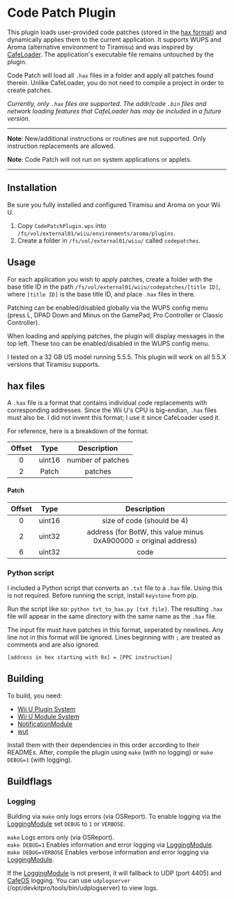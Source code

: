 # Code Patch Plugin
This plugin loads user-provided code patches (stored in the [hax format](#hax-files)) and dynamically applies them to the current application. It supports WUPS and Aroma (alternative environment to Tiramisu) and was inspired by [CafeLoader](https://github.com/aboood40091/CafeLoader). The application's executable file remains untouched by the plugin.

Code Patch will load all `.hax` files in a folder and apply all patches found therein. Unlike CafeLoader, you do not need to compile a project in order to create patches.

*Currently, only `.hax` files are supported. The addr/code `.bin` files and network loading features that CafeLoader has may be included in a future version.*

---

**Note**: New/additional instructions or routines are not supported. Only instruction replacements are allowed.

**Note**: Code Patch will not run on system applications or applets.

---

## Installation
Be sure you fully installed and configured Tiramisu and Aroma on your Wii U.

1. Copy `CodePatchPlugin.wps` into `/fs/vol/external01/wiiu/environments/aroma/plugins`.
2. Create a folder in `/fs/vol/external01/wiiu/` called `codepatches`.

## Usage
For each application you wish to apply patches, create a folder with the base title ID in the path `/fs/vol/external01/wiiu/codepatches/[title ID]`, where `[title ID]` is the base title ID, and place `.hax` files in there.

Patching can be enabled/disabled globally via the WUPS config menu (press L, DPAD Down and Minus on the GamePad, Pro Controller or Classic Controller).

When loading and applying patches, the plugin will display messages in the top left. These too can be enabled/disabled in the WUPS config menu.

I tested on a 32 GB US model running 5.5.5. This plugin will work on all 5.5.X versions that Tiramisu supports.

## hax files
A `.hax` file is a format that contains individual code replacements with corresponding addresses. Since the Wii U's CPU is big-endian, `.hax` files must also be. I did not invent this format; I use it since CafeLoader used it.

For reference, here is a breakdown of the format.

**Offset**|**Type**|**Description**
:-----:|:-----:|:-----:
0|uint16|number of patches
2|Patch|patches

#### Patch
**Offset**|**Type**|**Description**
:-----:|:-----:|:-----:
0|uint16|size of code (should be 4)
2|uint32|address (for BotW, this value minus 0xA900000 = original address)
6|uint32|code

### Python script
I included a Python script that converts an `.txt` file to a `.hax` file. Using this is not required. Before running the script, install `keystone` from pip.

Run the script like so: `python txt_to_hax.py [txt file]`. The resulting `.hax` file will appear in the same directory with the same name as the `.hax` file.

The input file must have patches in this format, seperated by newlines. Any line not in this format will be ignored. Lines beginning with `;` are treated as comments and are also ignored.
```
[address in hex starting with 0x] = [PPC instruction]
```

## Building
To build, you need:

- [Wii U Plugin System](https://github.com/Maschell/WiiUPluginSystem)
- [Wii U Module System](https://github.com/wiiu-env/WiiUModuleSystem)
- [NotificationModule](https://github.com/wiiu-env/NotificationModule)
- [wut](https://github.com/devkitpro/wut)

Install them with their dependencies in this order according to their READMEs. After, compile the plugin using `make` (with no logging) or `make DEBUG=1` (with logging).

## Buildflags

### Logging
Building via `make` only logs errors (via OSReport). To enable logging via the [LoggingModule](https://github.com/wiiu-env/LoggingModule) set `DEBUG` to `1` or `VERBOSE`.

`make` Logs errors only (via OSReport).  
`make DEBUG=1` Enables information and error logging via [LoggingModule](https://github.com/wiiu-env/LoggingModule).  
`make DEBUG=VERBOSE` Enables verbose information and error logging via [LoggingModule](https://github.com/wiiu-env/LoggingModule).

If the [LoggingModule](https://github.com/wiiu-env/LoggingModule) is not present, it will fallback to UDP (port 4405) and [CafeOS](https://github.com/wiiu-env/USBSerialLoggingModule) logging. You can use `udplogserver` (/opt/devkitpro/tools/bin/udplogserver) to view logs.